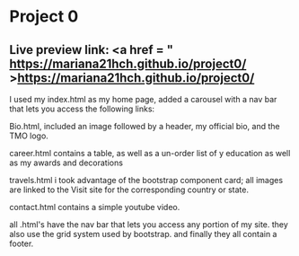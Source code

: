 # Project 0

## Live preview link: <a href = " https://mariana21hch.github.io/project0/ >https://mariana21hch.github.io/project0/</a> 


I used my index.html as my home page, added a carousel with a nav bar that lets you access the following links:

Bio.html, included an image followed by a header, my official bio, and the TMO logo.

career.html contains a table, as well as a un-order list of y education as well as my awards and decorations

travels.html i took advantage of the bootstrap component card; all images are linked to the Visit site for the corresponding country or state.

contact.html contains a simple youtube video.

all .html's have the nav bar that lets you access any portion of my site. they also use the grid system used by bootstrap. and finally they all contain a footer.
